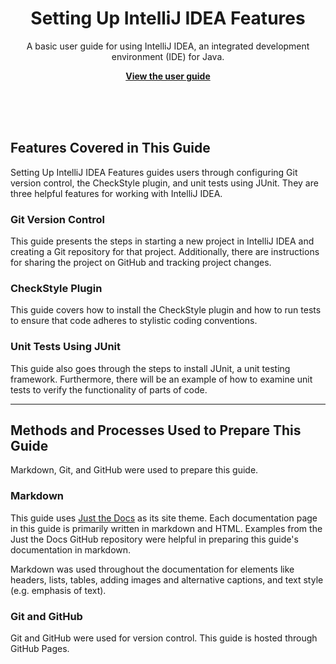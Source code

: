 <p align="center">
    <h1 align="center">Setting Up IntelliJ IDEA Features</h1>
    <p align="center">A basic user guide for using IntelliJ IDEA, an integrated development environment (IDE) for Java.</p>
    <p align="center"><strong><a href="https://seungho0106.github.io/Documentation/">View the user guide</a></strong></p>
    <br><br><br>
</p>

## Features Covered in This Guide
Setting Up IntelliJ IDEA Features guides users through configuring Git version control, the CheckStyle plugin, and unit tests using JUnit. They are three helpful features for working with IntelliJ IDEA.

### Git Version Control
This guide presents the steps in starting a new project in IntelliJ IDEA and creating a Git repository for that project. Additionally, there are instructions for sharing the project on GitHub and tracking project changes.

### CheckStyle Plugin
This guide covers how to install the CheckStyle plugin and how to run tests to ensure that code adheres to stylistic coding conventions.

### Unit Tests Using JUnit
This guide also goes through the steps to install JUnit, a unit testing framework. Furthermore, there will be an example of how to examine unit tests to verify the functionality of parts of code.

---

## Methods and Processes Used to Prepare This Guide
Markdown, Git, and GitHub were used to prepare this guide. 

### Markdown
This guide uses [Just the Docs](https://github.com/pmarsceill/just-the-docs) as its site theme. Each documentation page in this guide is primarily written in markdown and HTML. Examples from the Just the Docs GitHub repository were helpful in preparing this guide's documentation in markdown.  

Markdown was used throughout the documentation for elements like headers, lists, tables, adding images and alternative captions, and text style (e.g. emphasis of text).

### Git and GitHub
Git and GitHub were used for version control. This guide is hosted through GitHub Pages.